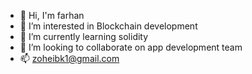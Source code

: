 - 👋 Hi, I'm farhan 
- 👀 I’m interested in Blockchain development
- 🌱 I’m currently learning solidity
- 💞️ I’m looking to collaborate on app development team
- 📫 zoheibk1@gmail.com

<!---
Farhan2512/Farhan2512 is a ✨ special ✨ repository because its `README.md` (this file) appears on your GitHub profile.
You can click the Preview link to take a look at your changes.
--->
